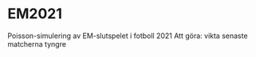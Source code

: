 # EM2021
Poisson-simulering av EM-slutspelet i fotboll 2021
Att göra: vikta senaste matcherna tyngre 
